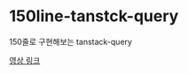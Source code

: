 # 150line-tanstck-query
150줄로 구현해보는 tanstack-query


[영상 링크](https://www.youtube.com/watch?v=9SrIirrnwk0)
